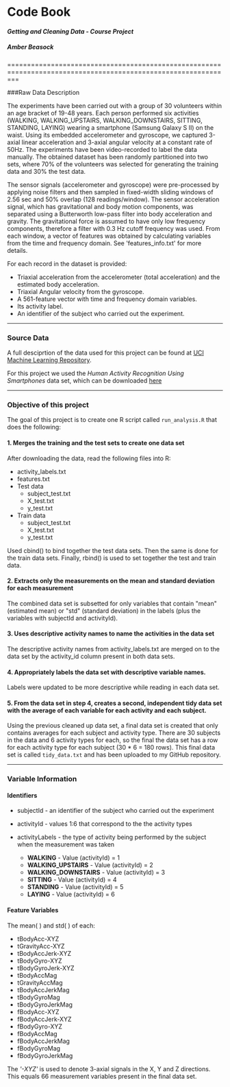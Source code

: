 # Code Book                                                                          
#### *Getting and Cleaning Data - Course Project*                                         
##### Amber Beasock                                                                   

===============================================================================================================

###Raw Data Description

The experiments have been carried out with a group of 30 volunteers within an age bracket of 19-48 years. Each person performed six activities (WALKING, WALKING_UPSTAIRS, WALKING_DOWNSTAIRS, SITTING, STANDING, LAYING) wearing a smartphone (Samsung Galaxy S II) on the waist. Using its embedded accelerometer and gyroscope, we captured 3-axial linear acceleration and 3-axial angular velocity at a constant rate of 50Hz. The experiments have been video-recorded to label the data manually. The obtained dataset has been randomly partitioned into two sets, where 70% of the volunteers was selected for generating the training data and 30% the test data. 

The sensor signals (accelerometer and gyroscope) were pre-processed by applying noise filters and then sampled in fixed-width sliding windows of 2.56 sec and 50% overlap (128 readings/window). The sensor acceleration signal, which has gravitational and body motion components, was separated using a Butterworth low-pass filter into body acceleration and gravity. The gravitational force is assumed to have only low frequency components, therefore a filter with 0.3 Hz cutoff frequency was used. From each window, a vector of features was obtained by calculating variables from the time and frequency domain. See 'features_info.txt' for more details. 

For each record in the dataset is provided:

- Triaxial acceleration from the accelerometer (total acceleration) and the estimated body acceleration.
- Triaxial Angular velocity from the gyroscope. 
- A 561-feature vector with time and frequency domain variables. 
- Its activity label. 
- An identifier of the subject who carried out the experiment.  

---------------------------------------------------------------------------------------------------------------

### Source Data
A full desciprtion of the data used for this project can be found at [UCI Machine Learning Repository](http://archive.ics.uci.edu/ml/datasets/Human+Activity+Recognition+Using+Smartphones).

For this project we used the *Human Activity Recognition Using Smartphones* data set, which can be downloaded [here](https://d396qusza40orc.cloudfront.net/getdata%2Fprojectfiles%2FUCI%20HAR%20Dataset.zip) 

---------------------------------------------------------------------------------------------------------------

### Objective of this project
The goal of this project is to create one R script called `run_analysis.R` that does the following:

#### 1. Merges the training and the test sets to create one data set
After downloading the data, read the following files into R:

* activity_labels.txt
* features.txt
* Test data
    * subject_test.txt
    * X_test.txt
    * y_test.txt
* Train data
    * subject_test.txt
    * X_test.txt
    * y_test.txt    

Used cbind() to bind together the test data sets. Then the same is done for the train data sets. Finally, rbind() is used to set together the test and train data. 
    
#### 2. Extracts only the measurements on the mean and standard deviation for each measurement 

The combined data set is subsetted for only variables that contain "mean" (estimated mean) or "std" (standard deviation) in the labels (plus the variables with subjectId and activityId).

#### 3. Uses descriptive activity names to name the activities in the data set
The descriptive activity names from activity_labels.txt are merged on to the data set by the activity_id column present in both data sets. 

#### 4. Appropriately labels the data set with descriptive variable names. 
Labels were updated to be more descriptive while reading in each data set.

#### 5. From the data set in step 4, creates a second, independent tidy data set with the average of each variable for each activity and each subject.
Using the previous cleaned up data set, a final data set is created that only contains averages for each subject and activity type. There are 30 subjects in the data and 6 activity types for each, so the final the data set has a row for each activity type for each subject (30 * 6 = 180 rows). This final data set is called `tidy_data.txt` and has been uploaded to my GitHub repository. 

---------------------------------------------------------------------------------------------------------------

### Variable Information
#### Identifiers
* subjectId - an identifier of the subject who carried out the experiment
* activityId - values 1:6 that correspond to the the activity types
* activityLabels - the type of activity being performed by the subject when the measurement was taken

    - **WALKING**            - Value (activityId) = 1          
    - **WALKING_UPSTAIRS**   - Value (activityId) = 2          
    - **WALKING_DOWNSTAIRS** - Value (activityId) = 3          
    - **SITTING**            - Value (activityId) = 4         
    - **STANDING**           - Value (activityId) = 5          
    - **LAYING**             - Value (activityId) = 6 

#### Feature Variables
The mean( ) and std( ) of each:

* tBodyAcc-XYZ
* tGravityAcc-XYZ
* tBodyAccJerk-XYZ
* tBodyGyro-XYZ
* tBodyGyroJerk-XYZ
* tBodyAccMag
* tGravityAccMag
* tBodyAccJerkMag
* tBodyGyroMag
* tBodyGyroJerkMag
* fBodyAcc-XYZ
* fBodyAccJerk-XYZ
* fBodyGyro-XYZ
* fBodyAccMag
* fBodyAccJerkMag
* fBodyGyroMag
* fBodyGyroJerkMag

The *'-XYZ'* is used to denote 3-axial signals in the X, Y and Z directions. This equals 66 measurement variables present in the final data set.